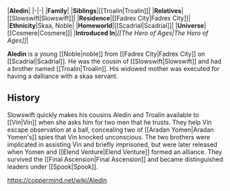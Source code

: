 |**Aledin**|
|-|-|
|**Family**|
|**Siblings**|[[Troalin\|Troalin]]|
|**Relatives**|[[Slowswift\|Slowswift]]|
|**Residence**|[[Fadrex City\|Fadrex City]]|
|**Ethnicity**|Skaa, Noble|
|**Homeworld**|[[Scadrial\|Scadrial]]|
|**Universe**|[[Cosmere\|Cosmere]]|
|**Introduced In**|*[[The Hero of Ages\|The Hero of Ages]]*|

**Aledin** is a young [[Noble\|noble]] from [[Fadrex City\|Fadrex City]] on [[Scadrial\|Scadrial]]. He was the cousin of [[Slowswift\|Slowswift]] and had a brother named [[Troalin\|Troalin]]. His widowed mother was executed for having a dalliance with a skaa servant.

## History
Slowswift quickly makes his cousins Aledin and Troalin available to [[Vin\|Vin]] when she asks him for two men that he trusts. They help Vin escape observation at a ball, concealing two of [[Aradan Yomen\|Aradan Yomen's]] spies that Vin knocked unconscious. The two brothers were implicated in assisting Vin and briefly imprisoned, but were later released when Yomen and [[Elend Venture\|Elend Venture]] formed an alliance. They survived the [[Final Ascension\|Final Ascension]] and became distinguished leaders under [[Spook\|Spook]].



https://coppermind.net/wiki/Aledin